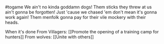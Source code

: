 #togame 
We ain't no kinda goddamn dogs! Them sticks they threw at us ain't gonna be forgotten! Just 'cause we chased 'em don't mean it's gonna work again! Them menfolk gonna pay for their vile mockery with their heads.

When it's done
	From Villagers: [[Promote the opening of a training camp for hunters]]
	From wolves: [[Unite with others]]